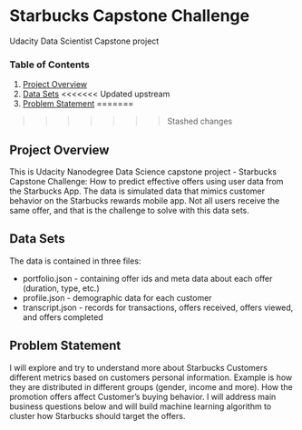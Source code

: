 # Starbucks Capstone Challenge
Udacity Data Scientist Capstone project

### Table of Contents

1. [Project Overview](#objectives)
2. [Data Sets](#datasets)
<<<<<<< Updated upstream
2. [Problem Statement](#problem)
=======
>>>>>>> Stashed changes



## Project Overview <a name="overview"></a>

This is Udacity Nanodegree Data Science capstone project - Starbucks Capstone Challenge: How to predict effective offers using user data from the Starbucks App. The data is simulated data that mimics customer behavior on the Starbucks rewards mobile app. Not all users receive the same offer, and that is the challenge to solve with this data sets.

## Data Sets <a name="datasets"></a>

The data is contained in three files:

- portfolio.json - containing offer ids and meta data about each offer (duration, type, etc.)
- profile.json - demographic data for each customer
- transcript.json - records for transactions, offers received, offers viewed, and offers completed

## Problem Statement <a name="problem"></a>

I will explore and try to understand more about Starbucks Customers different metrics based on customers personal information. Example is how they are distributed in different groups (gender, income and  more). How the promotion offers affect Customer’s buying behavior.   I will address main business questions below and will build machine learning algorithm to cluster how Starbucks should target the offers.